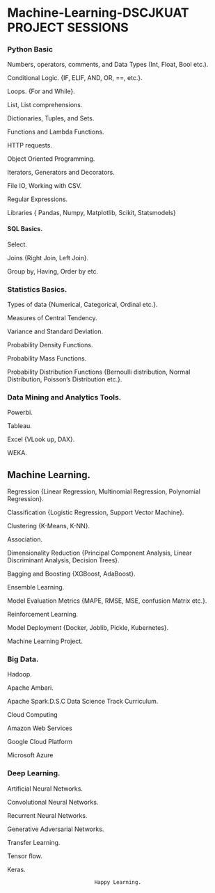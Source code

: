 # Machine-Learning-DSCJKUAT PROJECT SESSIONS

### Python Basic

Numbers, operators, comments, and Data Types (Int, Float, Bool etc.).

Conditional Logic. {IF, ELIF, AND, OR, ==, etc.}.

Loops. {For and While}.

List, List comprehensions.

Dictionaries, Tuples, and Sets.

Functions and Lambda Functions.

HTTP requests.

Object Oriented Programming.

Iterators, Generators and Decorators.

File IO, Working with CSV.

Regular Expressions.

Libraries { Pandas, Numpy, Matplotlib, Scikit, Statsmodels}

#### SQL Basics.

Select.

Joins {Right Join, Left Join}.

Group by, Having, Order by etc.
 
### Statistics Basics.

Types of data {Numerical, Categorical, Ordinal etc.}.

Measures of Central Tendency.

Variance and Standard Deviation.

Probability Density Functions.

Probability Mass Functions.

Probability Distribution Functions {Bernoulli distribution, Normal Distribution, Poisson’s
Distribution etc.}.

### Data Mining and Analytics Tools.

Powerbi.

Tableau.

Excel {VLook up, DAX}.

WEKA.

## Machine Learning.

Regression {Linear Regression, Multinomial Regression, Polynomial Regression}.

Classification {Logistic Regression, Support Vector Machine}.

Clustering {K-Means, K-NN}.

Association.

Dimensionality Reduction {Principal Component Analysis, Linear Discriminant Analysis,
Decision Trees}.

Bagging and Boosting {XGBoost, AdaBoost}.

Ensemble Learning.

Model Evaluation Metrics {MAPE, RMSE, MSE, confusion Matrix etc.}.

Reinforcement Learning.

Model Deployment {Docker, Joblib, Pickle, Kubernetes}.

Machine Learning Project.

### Big Data.

 Hadoop.
 
 Apache Ambari.
 
 Apache Spark.D.S.C Data Science Track Curriculum.
 
 Cloud Computing
 
 Amazon Web Services

 Google Cloud Platform
 
 Microsoft Azure
 
### Deep Learning.

Artificial Neural Networks.

Convolutional Neural Networks.

Recurrent Neural Networks.

Generative Adversarial Networks.

Transfer Learning.

Tensor flow.

Keras.
                                
                                Happy Learning.
